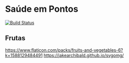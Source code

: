 # Saúde em Pontos

[![Build Status](https://travis-ci.org/jomarcardoso/saude-em-pontos-2.svg?branch=master)](https://travis-ci.org/jomarcardoso/saude-em-pontos-2)

## Frutas

https://www.flaticon.com/packs/fruits-and-vegetables-6?k=1588129484491
https://jakearchibald.github.io/svgomg/
